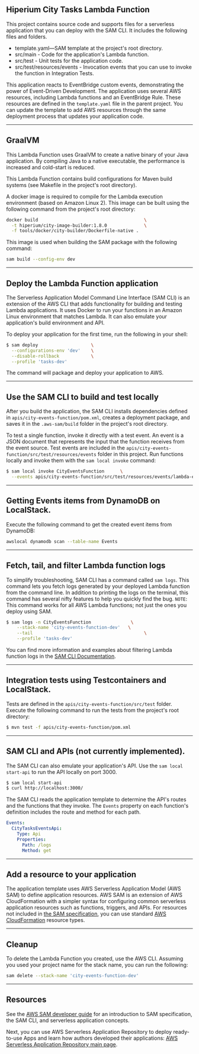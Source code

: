## Hiperium City Tasks Lambda Function

This project contains source code and supports files for a serverless application that you can deploy with the SAM CLI. It includes the following files and folders.

- template.yaml—SAM template at the project's root directory.
- src/main - Code for the application's Lambda function.
- src/test - Unit tests for the application code. 
- src/test/resources/events - Invocation events that you can use to invoke the function in Integration Tests.

This application reacts to EventBridge custom events, demonstrating the power of Event-Driven Development.
The application uses several AWS resources, including Lambda functions and an EventBridge Rule. These resources are defined in the `template.yaml` file in the parent project. You can update the template to add AWS resources through the same deployment process that updates your application code.

---

## GraalVM
This Lambda Function uses GraalVM to create a native binary of your Java application.
By compiling Java to a native executable, the performance is increased and cold-start is reduced.

This Lambda Function contains build configurations for Maven build systems
(see Makefile in the project's root directory).

A docker image is required to compile for the Lambda execution environment (based on Amazon Linux 2).
This image can be built using the following command from the project's root directory:
```bash
docker build                                        \
  -t hiperium/city-image-builder:1.8.0              \
  -f tools/docker/city-builder/Dockerfile-native .
```

This image is used when building the SAM package with the following command:
```bash
sam build --config-env dev
```

---

## Deploy the Lambda Function application
The Serverless Application Model Command Line Interface (SAM CLI) is an extension of the AWS CLI that adds functionality for building and testing Lambda applications. It uses Docker to run your functions in an Amazon Linux environment that matches Lambda. It can also emulate your application's build environment and API.

To deploy your application for the first time, run the following in your shell:
```bash
$ sam deploy                    \
  --configurations-env 'dev'    \
  --disable-rollback            \
  --profile 'tasks-dev'
```

The command will package and deploy your application to AWS.

---

## Use the SAM CLI to build and test locally
After you build the application, the SAM CLI installs dependencies defined in `apis/city-events-function/pom.xml`,
creates a deployment package, and saves it in the `.aws-sam/build` folder in the project's root directory.

To test a single function, invoke it directly with a test event.
An event is a JSON document that represents the input that the function receives from the event source.
Test events are included in the `apis/city-events-function/src/test/resources/events` folder in this project.
Run functions locally and invoke them with the `sam local invoke` command:

```bash
$ sam local invoke CityEventsFunction      \
  --events apis/city-events-function/src/test/resources/events/lambda-event-valid-detail.json
```

---

## Getting Events items from DynamoDB on LocalStack.
Execute the following command to get the created event items from DynamoDB:
```bash
awslocal dynamodb scan --table-name Events
```

---

## Fetch, tail, and filter Lambda function logs
To simplify troubleshooting, SAM CLI has a command called `sam logs`.
This command lets you fetch logs generated by your deployed Lambda function from the command line.
In addition to printing the logs on the terminal,
this command has several nifty features to help you quickly find the bug.
`NOTE`: This command works for all AWS Lambda functions; not just the ones you deploy using SAM.

```bash
$ sam logs -n CityEventsFunction               \
    --stack-name 'city-events-function-dev'   \
    --tail                                          \
    --profile 'tasks-dev'
```

You can find more information and examples
about filtering Lambda function logs in the [SAM CLI Documentation](https://docs.aws.amazon.com/serverless-application-model/latest/developerguide/serverless-sam-cli-logging.html).

---

## Integration tests using Testcontainers and LocalStack.
Tests are defined in the `apis/city-events-function/src/test` folder.
Execute the following command to run the tests from the project's root directory:

```bash
$ mvn test -f apis/city-events-function/pom.xml
```

---

## SAM CLI and APIs (not currently implemented).
The SAM CLI can also emulate your application's API. Use the `sam local start-api` to run the API locally on port 3000.

```bash
$ sam local start-api
$ curl http://localhost:3000/
```

The SAM CLI reads the application template to determine the API's routes and the functions that they invoke. The `Events` property on each function's definition includes the route and method for each path.
```yaml
Events:
  CityTasksEventsApi:
    Type: Api
    Properties:
      Path: /logs
      Method: get
```

---

## Add a resource to your application
The application template uses AWS Serverless Application Model (AWS SAM) to define application resources. AWS SAM is an extension of AWS CloudFormation with a simpler syntax for configuring common serverless application resources such as functions, triggers, and APIs. For resources not included in [the SAM specification](https://github.com/awslabs/serverless-application-model/blob/master/versions/2016-10-31.md), you can use standard [AWS CloudFormation](https://docs.aws.amazon.com/AWSCloudFormation/latest/UserGuide/aws-template-resource-type-ref.html) resource types.


---

## Cleanup
To delete the Lambda Function you created, use the AWS CLI. Assuming you used your project name for the stack name, you can run the following:
```bash
sam delete --stack-name 'city-events-function-dev'
```

---

## Resources
See the [AWS SAM developer guide](https://docs.aws.amazon.com/serverless-application-model/latest/developerguide/what-is-sam.html) for an introduction to SAM specification, the SAM CLI, and serverless application concepts.

Next, you can use AWS Serverless Application Repository to deploy ready-to-use Apps and learn how authors developed their applications: [AWS Serverless Application Repository main page](https://aws.amazon.com/serverless/serverlessrepo/).
